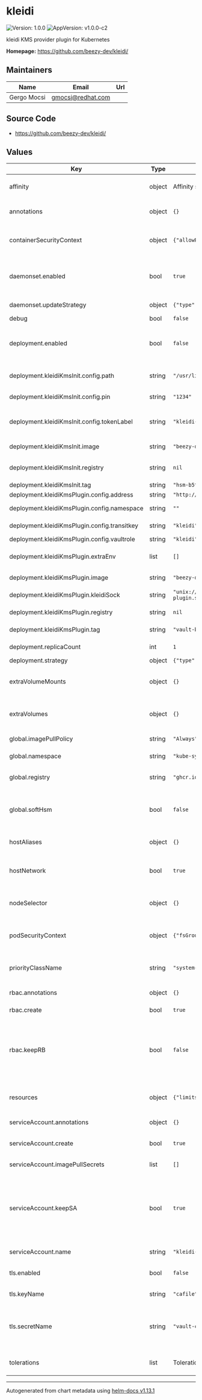 # kleidi

![Version: 1.0.0](https://img.shields.io/badge/Version-1.0.0-informational?style=flat-square) ![AppVersion: v1.0.0-c2](https://img.shields.io/badge/AppVersion-v1.0.0--c2-informational?style=flat-square)

kleidi KMS provider plugin for Kubernetes

**Homepage:** <https://github.com/beezy-dev/kleidi/>

## Maintainers

| Name | Email | Url |
| ---- | ------ | --- |
| Gergo Mocsi | <gmocsi@redhat.com> |  |

## Source Code

* <https://github.com/beezy-dev/kleidi/>

## Values

| Key | Type | Default | Description |
|-----|------|---------|-------------|
| affinity | object | Affinity settings, defaults added. | Affinity. Used both in Deployment and DaemonSet. |
| annotations | object | `{}` | Annotations. Used both in Deployment and DaemonSet. |
| containerSecurityContext | object | `{"allowPrivilegeEscalation":true}` | The security context for containers. Used both in Deployment and DaemonSet. |
| daemonset.enabled | bool | `true` | Deploys kleidi as DaemonSet.If this enabled, set "deployment.enabled" to false. |
| daemonset.updateStrategy | object | `{"type":"RollingUpdate"}` | Update Strategy for DaemonSet. |
| debug | bool | `false` | Enable debug mode |
| deployment.enabled | bool | `false` | Deploys kleidi as deployment. If this enabled, set "daemonset.enabled" to false. |
| deployment.kleidiKmsInit.config.path | string | `"/usr/lib64/softhsm/libsofthsm.so"` | Library to use for HSM inside init container. |
| deployment.kleidiKmsInit.config.pin | string | `"1234"` | HSM pin for init container. |
| deployment.kleidiKmsInit.config.tokenLabel | string | `"kleidi-kms-plugin"` | Token label for init container. Can be same as container name. |
| deployment.kleidiKmsInit.image | string | `"beezy-dev/kleidi-kms-init"` | Image name for init container. |
| deployment.kleidiKmsInit.registry | string | `nil` | Override global registry for init container. |
| deployment.kleidiKmsInit.tag | string | `"hsm-b5f665d"` | Tag for init container. |
| deployment.kleidiKmsPlugin.config.address | string | `"http://127.0.0.1:8200"` | Address of Vault. |
| deployment.kleidiKmsPlugin.config.namespace | string | `""` | Vault Enterprise namespace. |
| deployment.kleidiKmsPlugin.config.transitkey | string | `"kleidi"` | Name of Transit Key used in Vault. |
| deployment.kleidiKmsPlugin.config.vaultrole | string | `"kleidi"` | Role name in Vault. |
| deployment.kleidiKmsPlugin.extraEnv | list | `[]` | Extra environment values for KMS plugin container. |
| deployment.kleidiKmsPlugin.image | string | `"beezy-dev/kleidi-kms-plugin"` | Image name for KMS plugin container. |
| deployment.kleidiKmsPlugin.kleidiSock | string | `"unix:///tmp/kleidi/kleidi-kms-plugin.sock"` | Socket for kleidi to listen on. |
| deployment.kleidiKmsPlugin.registry | string | `nil` | Override global for KMS plugin container. |
| deployment.kleidiKmsPlugin.tag | string | `"vault-b5f665d"` | Image tag for KMS plugin container. |
| deployment.replicaCount | int | `1` | Replica count for pods. |
| deployment.strategy | object | `{"type":"RollingUpdate"}` | Update strategy. |
| extraVolumeMounts | object | `{}` | Extra volume mounts if needed. Used both in Deployment and DaemonSet. |
| extraVolumes | object | `{}` | Extra volumes if needed. Used both in Deployment and DaemonSet. |
| global.imagePullPolicy | string | `"Always"` | Global image pull policy.   |
| global.namespace | string | `"kube-system"` | Namespace should stay kube-system. |
| global.registry | string | `"ghcr.io"` | Registry to fetch images from. Can be locally overwritten. |
| global.softHsm | bool | `false` | Determines the use of SoftHSM provider. If set to true, SoftHSM is deployed instead of Vault provider. |
| hostAliases | object | `{}` | Host aliases. Used both in Deployment and DaemonSet. |
| hostNetwork | bool | `true` | Use host network. Used both in Deployment and DaemonSet. |
| nodeSelector | object | `{}` | NodeSelector(s). Used both in Deployment and DaemonSet. |
| podSecurityContext | object | `{"fsGroup":0,"runAsGroup":0,"runAsUser":0}` | The security context for pods. Used both in Deployment and DaemonSet. |
| priorityClassName | string | `"system-cluster-critical"` | Name of the PriorityClass. Used both in Deployment and DaemonSet. |
| rbac.annotations | object | `{}` | Annotations for Role Bindings. |
| rbac.create | bool | `true` | Create role bindings. Should be set to true. |
| rbac.keepRB | bool | `false` | Preserves Role Bindings after "helm uninstall". It adds annotation "helm.sh/resource-policy: "keep"". Role Bindings survive "helm uninstall". |
| resources | object | `{"limits":{"cpu":"300m","memory":"256Mi"}}` | Resource requests and limits. Used both in Deployment and DaemonSet. |
| serviceAccount.annotations | object | `{}` | annotations for ServiceAccount. |
| serviceAccount.create | bool | `true` | Enables/disables the creation of ServiceAccount. |
| serviceAccount.imagePullSecrets | list | `[]` | ImagePullSecrets for ServiceAccount. |
| serviceAccount.keepSA | bool | `true` | Preserves ServiceAccount after "helm uninstall". It adds annotation "helm.sh/resource-policy: "keep"". ServiceAccount survives "helm uninstall". |
| serviceAccount.name | string | `"kleidi-vault-auth"` | Name of the ServiceAccount. |
| tls.enabled | bool | `false` | Enables/Disables TLS between Kleidi and Vault |
| tls.keyName | string | `"cafile"` | Key name inside secret. |
| tls.secretName | string | `"vault-ca"` | Vault CA chain secret name - you need to create it manually. Secret should be present in the same namespace as Kleidi. |
| tolerations | list | Toleration settings, defaults added. | Tolerations. Used both in Deployment and DaemonSet. |

----------------------------------------------
Autogenerated from chart metadata using [helm-docs v1.13.1](https://github.com/norwoodj/helm-docs/releases/v1.13.1)
